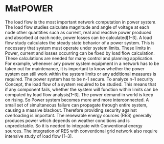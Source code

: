 # MatPOWER

The load flow is the most important network computation in power system. The load flow studies calculate magnitude and angle of voltage at each node other quantities such as current, real and reactive power produced and absorbed at each node, power losses can be calculated[1–3].
A load flow study calculates the steady state behavior of a power system. This is necessary that system must operate under system limits. These limits in Power, current and losses occurring can be fixed by load flow calculation. These calculations are needed for many control and planning application. For example, whenever any power system equipment in a network has to be taken out for maintenance, it is important to know whether the power system can still work within the system limits or any additional measures is required. The power system has to be n-1 secure. To analyze n-1 security Concept, the load flow of a system required to be studied. This means that if any component fails, whether the system will function within limits can be computed by load flow analysis[1–3].
The power demand in world is keep on rising. So Power system becomes more and more interconnected. A small set of simultaneous failure can propagate through entire system, causing a massive blackout. Therefore providing security against overloading is important. 
The renewable energy sources (RES) generally produces power which depends on weather conditions and is unpredictable. So it is needed to integrate with Conventional energy sources. The integration of RES with conventional grid network also require intensive study of load flow [1–3]. 

